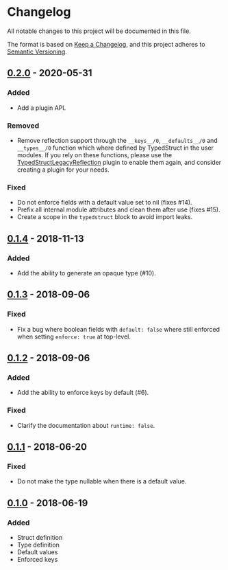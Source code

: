 # Changelog

All notable changes to this project will be documented in this file.

The format is based on [Keep a Changelog](https://keepachangelog.com/en/1.0.0/),
and this project adheres to [Semantic
Versioning](https://semver.org/spec/v2.0.0.html).

## [0.2.0] - 2020-05-31

### Added

* Add a plugin API.

### Removed

* Remove reflection support through the `__keys__/0`, `__defaults__/0` and
    `__types__/0` function which where defined by TypedStruct in the user
    modules. If you rely on these functions, please use the
    [TypedStructLegacyReflection](https://github.com/ejpcmac/typed_struct_legacy_reflection)
    plugin to enable them again, and consider creating a plugin for your needs.

### Fixed

* Do not enforce fields with a default value set to nil (fixes #14).
* Prefix all internal module attributes and clean them after use (fixes #15).
* Create a scope in the `typedstruct` block to avoid import leaks.

## [0.1.4] - 2018-11-13

### Added

* Add the ability to generate an opaque type (#10).

## [0.1.3] - 2018-09-06

### Fixed

* Fix a bug where boolean fields with `default: false` where still enforced when
    setting `enforce: true` at top-level.

## [0.1.2] - 2018-09-06

### Added

* Add the ability to enforce keys by default (#6).

### Fixed

* Clarify the documentation about `runtime: false`.

## [0.1.1] - 2018-06-20

### Fixed

* Do not make the type nullable when there is a default value.

## [0.1.0] - 2018-06-19

### Added

* Struct definition
* Type definition
* Default values
* Enforced keys

[0.2.0]: https://github.com/ejpcmac/typed_struct/compare/v0.1.4...v0.2.0
[0.1.4]: https://github.com/ejpcmac/typed_struct/compare/v0.1.3...v0.1.4
[0.1.3]: https://github.com/ejpcmac/typed_struct/compare/v0.1.2...v0.1.3
[0.1.2]: https://github.com/ejpcmac/typed_struct/compare/v0.1.1...v0.1.2
[0.1.1]: https://github.com/ejpcmac/typed_struct/compare/v0.1.0...v0.1.1
[0.1.0]: https://github.com/ejpcmac/typed_struct/releases/tag/v0.1.0
